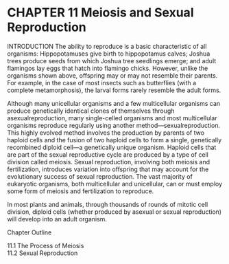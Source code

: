 # CHAPTER 11 Meiosis and Sexual Reproduction

INTRODUCTION The ability to reproduce is a basic characteristic of all organisms: Hippopotamuses give birth to hippopotamus calves; Joshua trees produce seeds from which Joshua tree seedlings emerge; and adult flamingos lay eggs that hatch into flamingo chicks. However, unlike the organisms shown above, offspring may or may not resemble their parents. For example, in the case of most insects such as butterflies (with a complete metamorphosis), the larval forms rarely resemble the adult forms.

Although many unicellular organisms and a few multicellular organisms can produce genetically identical clones of themselves through asexualreproduction, many single-celled organisms and most multicellular organisms reproduce regularly using another method—sexualreproduction. This highly evolved method involves the production by parents of two haploid cells and the fusion of two haploid cells to form a single, genetically recombined diploid cell—a genetically unique organism. Haploid cells that are part of the sexual reproductive cycle are produced by a type of cell division called meiosis. Sexual reproduction, involving both meiosis and fertilization, introduces variation into offspring that may account for the evolutionary success of sexual reproduction. The vast majority of eukaryotic organisms, both multicellular and unicellular, can or must employ some form of meiosis and fertilization to reproduce.

In most plants and animals, through thousands of rounds of mitotic cell division, diploid cells (whether produced by asexual or sexual reproduction) will develop into an adult organism.

Chapter Outline

11.1 The Process of Meiosis   
11.2 Sexual Reproduction